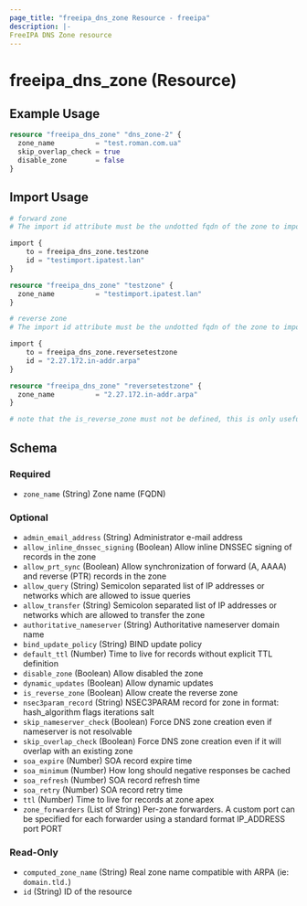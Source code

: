 ```yaml
---
page_title: "freeipa_dns_zone Resource - freeipa"
description: |-
FreeIPA DNS Zone resource
---
```


# freeipa_dns_zone (Resource)



## Example Usage

```terraform
resource "freeipa_dns_zone" "dns_zone-2" {
  zone_name          = "test.roman.com.ua"
  skip_overlap_check = true
  disable_zone       = false
}
```



## Import Usage

```terraform
# forward zone
# The import id attribute must be the undotted fqdn of the zone to import

import {
    to = freeipa_dns_zone.testzone
    id = "testimport.ipatest.lan"
}

resource "freeipa_dns_zone" "testzone" {
  zone_name          = "testimport.ipatest.lan"
}

# reverse zone
# The import id attribute must be the undotted fqdn of the zone to import

import {
    to = freeipa_dns_zone.reversetestzone
    id = "2.27.172.in-addr.arpa"
}

resource "freeipa_dns_zone" "reversetestzone" {
  zone_name          = "2.27.172.in-addr.arpa"
}

# note that the is_reverse_zone must not be defined, this is only useful for creation
```


<!-- schema generated by tfplugindocs -->
## Schema

### Required

- `zone_name` (String) Zone name (FQDN)

### Optional

- `admin_email_address` (String) Administrator e-mail address
- `allow_inline_dnssec_signing` (Boolean) Allow inline DNSSEC signing of records in the zone
- `allow_prt_sync` (Boolean) Allow synchronization of forward (A, AAAA) and reverse (PTR) records in the zone
- `allow_query` (String) Semicolon separated list of IP addresses or networks which are allowed to issue queries
- `allow_transfer` (String) Semicolon separated list of IP addresses or networks which are allowed to transfer the zone
- `authoritative_nameserver` (String) Authoritative nameserver domain name
- `bind_update_policy` (String) BIND update policy
- `default_ttl` (Number) Time to live for records without explicit TTL definition
- `disable_zone` (Boolean) Allow disabled the zone
- `dynamic_updates` (Boolean) Allow dynamic updates
- `is_reverse_zone` (Boolean) Allow create the reverse zone
- `nsec3param_record` (String) NSEC3PARAM record for zone in format: hash_algorithm flags iterations salt
- `skip_nameserver_check` (Boolean) Force DNS zone creation even if nameserver is not resolvable
- `skip_overlap_check` (Boolean) Force DNS zone creation even if it will overlap with an existing zone
- `soa_expire` (Number) SOA record expire time
- `soa_minimum` (Number) How long should negative responses be cached
- `soa_refresh` (Number) SOA record refresh time
- `soa_retry` (Number) SOA record retry time
- `ttl` (Number) Time to live for records at zone apex
- `zone_forwarders` (List of String) Per-zone forwarders. A custom port can be specified for each forwarder using a standard format IP_ADDRESS port PORT

### Read-Only

- `computed_zone_name` (String) Real zone name compatible with ARPA (ie: `domain.tld.`)
- `id` (String) ID of the resource

